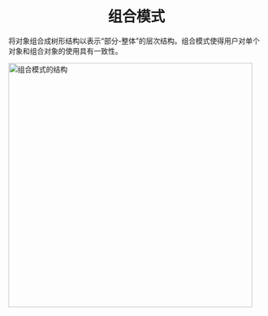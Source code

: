 <h1 align="center">
组合模式
</h1>

将对象组合成树形结构以表示“部分-整体”的层次结构。组合模式使得用户对单个对象和组合对象的使用具有一致性。

<img src="https://refactoringguru.cn/images/patterns/diagrams/composite/structure-zh-2x.png" alt="组合模式的结构" width="480">